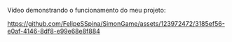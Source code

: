 Vídeo demonstrando o funcionamento do meu projeto:


https://github.com/FelipeSSpina/SimonGame/assets/123972472/3185ef56-e0af-4146-8df8-e99e68e8f884

